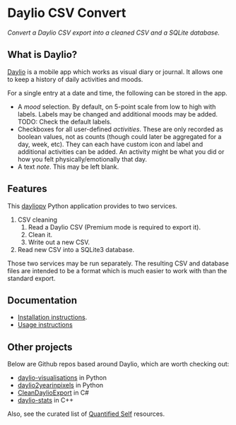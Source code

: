 # Daylio CSV Convert
_Convert a Daylio CSV export into a cleaned CSV and a SQLite database._


## What is Daylio?

[Daylio](https://daylio.webflow.io/) is a mobile app which works as visual diary or journal. It allows one to keep a history of daily activities and moods. 

For a single entry at a date and time, the following can be stored in the app.

- A _mood_ selection. By default, on 5-point scale from low to high with labels. Labels may be changed and additional moods may be added. TODO: Check the default labels.
- Checkboxes for all user-defined _activities_. These are only recorded as boolean values, not as counts (though could later be aggregated for a day, week, etc). They can each have custom icon and label and additional activities can be added. An activity might be what you did or how you felt physically/emotionally that day.
- A text _note_. This may be left blank.

## Features

This [dayliopy]() Python application provides to two services.

1. CSV cleaning
    1. Read a Daylio CSV (Premium mode is required to export it).
    2. Clean it.
    3. Write out a new CSV.
2. Read new CSV into a SQLite3 database.

Those two services may be run separately. The resulting CSV and database files are intended to be a format which is much easier to work with than the standard export.


## Documentation

- [Installation instructions](docs/installation.md).
- [Usage instructions](docs/usage.md)


## Other projects

Below are Github repos based around Daylio, which are worth checking out:

- [daylio-visualisations](https://github.com/pajowu/daylio-visualisations) in Python
- [daylio2yearinpixels](https://github.com/pwcazenave/daylio2yearinpixels) in Python 
- [CleanDaylioExport](https://github.com/ecsplendid/CleanDaylioExport) in C#
- [daylio-stats](https://github.com/xdmtk/daylio-stats) in C++

Also, see the curated list of [Quantified Self](https://github.com/woop/awesome-quantified-self) resources.
